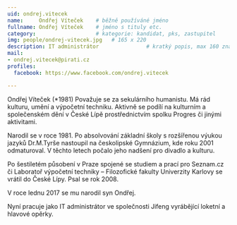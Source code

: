 ```yaml
---
uid: ondrej.vitecek
name:     Ondřej Víteček  	# běžně používáné jméno
fullname: Ondřej Víteček  	# jméno s tituly etc.
category:                 	# kategorie: kandidat, pks, zastupitel
img: people/ondrej-vitecek.jpg   # 165 x 220
description: IT administrátor            	# kratký popis, max 160 znaků
mail:
- ondrej.vitecek@pirati.cz
profiles:
  facebook: https://www.facebook.com/ondrej.vitecek

---
```

Ondřej Víteček (*1981) Považuje se za sekulárního humanistu. Má rád kulturu, umění a výpočetní techniku. Aktivně se podílí na kulturním a společenském dění v České Lípě prostřednictvím spolku Progres či jinými aktivitami.

Narodil se v roce 1981. Po absolvování základní školy s rozšířenou výukou jazyků Dr.M.Tyrše nastoupil na českolipské Gymnázium, kde roku 2001 odmaturoval. V těchto letech počalo jeho nadšení pro divadlo a kulturu.

Po šestiletém působení v Praze spojené se studiem a prací pro Seznam.cz či Laboratoř výpočetní techniky – Filozofické fakulty Univerzity Karlovy se vrátil do České Lípy. Psal se rok 2008.

V roce lednu 2017 se mu narodil syn Ondřej.

Nyní pracuje jako IT administrátor ve společnosti Jifeng vyrábějící loketní a hlavové opěrky.